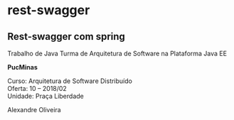 # rest-swagger

## Rest-swagger com spring  

Trabalho de Java Turma de Arquitetura de Software na Plataforma Java EE  

**PucMinas**   

Curso: Arquitetura de Software Distribuído  
Oferta: 10 – 2018/02  
Unidade: Praça Liberdade  

Alexandre Oliveira  
